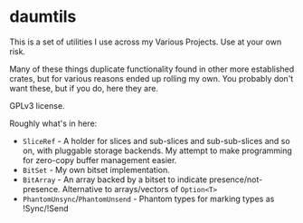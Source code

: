 # daumtils

This is a set of utilities I use across my Various Projects. Use at your own risk.

Many of these things duplicate functionality found in other more established crates, but for 
various reasons ended up rolling my own. You probably don't want these, but if you do, here they are.

GPLv3 license.

Roughly what's in here:

* `SliceRef` - A holder for slices and sub-slices and sub-sub-slices and so on, with pluggable storage backends.
        My attempt to make programming for zero-copy buffer management easier.
* `BitSet` - My own bitset implementation.
* `BitArray` - An array backed by a bitset to indicate presence/not-presence. Alternative to arrays/vectors of
        `Option<T>`
* `PhantomUnsync`/`PhantomUnsend` - Phantom types for marking types as !Sync/!Send
